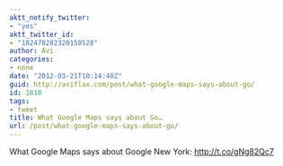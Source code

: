 ```yaml
---
aktt_notify_twitter:
- "yes"
aktt_twitter_id:
- "182470282320150528"
author: Avi
categories:
- none
date: "2012-03-21T10:14:40Z"
guid: http://aviflax.com/post/what-google-maps-says-about-go/
id: 1810
tags:
- tweet
title: What Google Maps says about Go…
url: /post/what-google-maps-says-about-go/
---
```

What Google Maps says about Google New York: <a href="http://t.co/gNg82Qc7" rel="nofollow">http://t.co/gNg82Qc7</a>